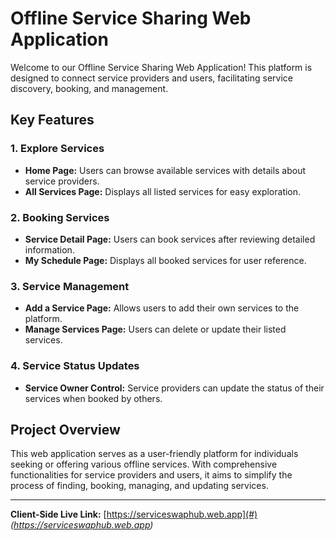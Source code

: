 # Offline Service Sharing Web Application

Welcome to our Offline Service Sharing Web Application! This platform is designed to connect service providers and users, facilitating service discovery, booking, and management.

## Key Features

### 1. Explore Services
- **Home Page:** Users can browse available services with details about service providers.
- **All Services Page:** Displays all listed services for easy exploration.

### 2. Booking Services
- **Service Detail Page:** Users can book services after reviewing detailed information.
- **My Schedule Page:** Displays all booked services for user reference.

### 3. Service Management
- **Add a Service Page:** Allows users to add their own services to the platform.
- **Manage Services Page:** Users can delete or update their listed services.

### 4. Service Status Updates
- **Service Owner Control:** Service providers can update the status of their services when booked by others.

## Project Overview

This web application serves as a user-friendly platform for individuals seeking or offering various offline services. With comprehensive functionalities for service providers and users, it aims to simplify the process of finding, booking, managing, and updating services.

---

**Client-Side Live Link:** [https://serviceswaphub.web.app](#) *(https://serviceswaphub.web.app)*
